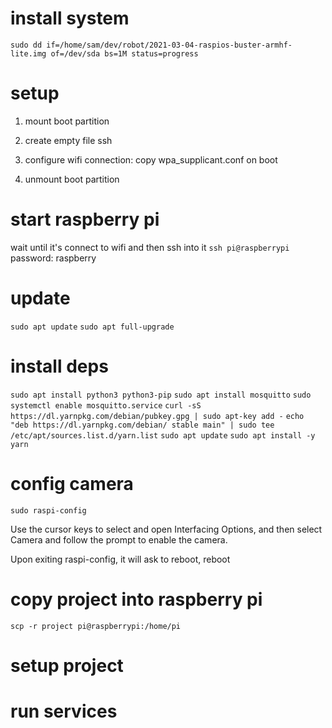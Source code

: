 # install system
`sudo dd if=/home/sam/dev/robot/2021-03-04-raspios-buster-armhf-lite.img of=/dev/sda bs=1M status=progress`

# setup
1. mount boot partition
2. create empty file ssh
3. configure wifi connection:
    copy wpa_supplicant.conf on boot

4. unmount boot partition

# start raspberry pi
wait until it's connect to wifi
and then ssh into it
`ssh pi@raspberrypi`
password: raspberry

# update
`sudo apt update`
`sudo apt full-upgrade`

# install deps
`sudo apt install python3 python3-pip`
`sudo apt install mosquitto`
`sudo systemctl enable mosquitto.service`
`curl -sS https://dl.yarnpkg.com/debian/pubkey.gpg | sudo apt-key add -`
`echo "deb https://dl.yarnpkg.com/debian/ stable main" | sudo tee /etc/apt/sources.list.d/yarn.list`
`sudo apt update`
`sudo apt install -y yarn`

# config camera
`sudo raspi-config`

Use the cursor keys to select and open Interfacing Options, and then select Camera and follow the prompt to enable the camera.

Upon exiting raspi-config, it will ask to reboot, reboot

# copy project into raspberry pi
`scp -r project pi@raspberrypi:/home/pi`

# setup project

# run services